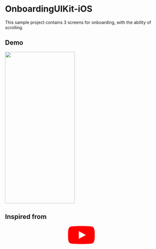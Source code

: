 # OnboardingUIKit-iOS

This sample project contains 3 screens for onboarding, with the ability of scrolling.

## Demo

<img src="./demo.gif" width="230" height="500"/>

## Inspired from 

<center>
<a href="https://www.youtube.com/watch?v=l_S3JJRYOog">
<img src="./youtube_icon.png" width="90" height="60"/></a>
</center>
